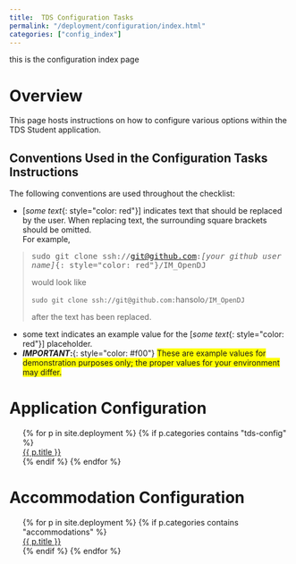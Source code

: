 ```yaml
---
title:  TDS Configuration Tasks
permalink: "/deployment/configuration/index.html"
categories: ["config_index"]
---
```

this is the configuration index page

# Overview
This page hosts instructions on how to configure various options within the TDS Student application.

## Conventions Used in the Configuration Tasks Instructions
The following conventions are used throughout the checklist:

* [*some text*{: style="color: red"}] indicates text that should be replaced by the user.  When replacing text, the surrounding square brackets should be omitted.<br>For example,

> <span style="font-family: 'Lucida Console', Monaco, monospace">sudo git clone ssh://git@github.com:*[your github user name]*{: style="color: red"}/IM_OpenDJ</span>
>
> would look like
>
> `sudo git clone ssh://git@github.com:`<span class="placeholder-example">hansolo</span>`/IM_OpenDJ`
>
> after the text has been replaced.
>
>

* <span class="placeholder-example">some text</span> indicates an example value for the [*some text*{: style="color: red"}] placeholder.
* ***IMPORTANT*:**{: style="color: #f00"} <span style=" background-color: #ff0;">These are example values for demonstration purposes only; the proper values for your environment may differ.</span>

# Application Configuration
<ul id="dc_toc" style="list-style: none">
    {% for p in site.deployment %}
        {% if p.categories contains "tds-config" %}
            <li><a href="{{ p.url }}">{{ p.title }}</a></li>
        {% endif %}
    {% endfor %}
</ul>

# Accommodation Configuration
<ul id="dc_toc" style="list-style: none">
    {% for p in site.deployment %}
        {% if p.categories contains "accommodations" %}
            <li><a href="{{ p.url }}">{{ p.title }}</a></li>
        {% endif %}
    {% endfor %}
</ul>